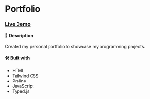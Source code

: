 # Portfolio

### [Live Demo](https://benHassan98.github.io/Portfolio/)

#### 📝 Description
Created my personal portfolio to showcase my programming projects.

#### 🛠️ Built with 
 * HTML
 * Tailwind CSS
 * Preline
 * JavaScript 
 * Typed.js
